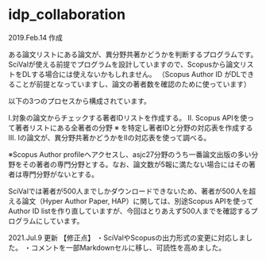 # idp_collaboration
2019.Feb.14 作成

ある論文リストにある論文が、異分野共著かどうかを判断するプログラムです。
SciValが使える前提でプログラムを設計していますので、Scopusから論文リストをDLする場合には使えないかもしれません。
（Scopus Author ID がDLできることが前提となっていますし、論文の著者数を確認のために使っています）

以下の3つのプロセスから構成されています。

I.対象の論文からチェックする著者IDリストを作成する。
II. Scopus APIを使って著者リストにある全著者の分野 ※ を特定し著者IDと分野の対応表を作成する
III. Iの論文が、異分野共著かどうかをIIの対応表を使って調べる。

※Scopus Author profileへアクセスし、asjc27分野のうち一番論文出版の多い分野をその著者の専門分野とする。なお、論文数が5報に満たない場合にはその著者は専門分野がないとする。

SciValでは著者が500人までしかダウンロードできないため、著者が500人を超える論文（Hyper Author Paper, HAP）に関しては、別途Scopus APIを使ってAuthor ID listを作り直していますが、今回はとりあえず500人までを確認するプログラムにしています。


2021.Jul.9 更新
【修正点】
・SciValやScopusの出力形式の変更に対応しました。
・コメントを一部Markdownセルに移し、可読性を高めました。
